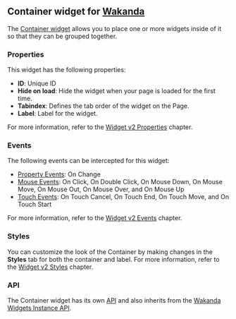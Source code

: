 ## Container widget for [Wakanda](http://www.wakanda.org)The [Container widget](http://doc.wakanda.org/WakandaStudio0/help/Title/en/page4625.html "Container widget") allows you to place one or more widgets inside of it so that they can be grouped together.  ### PropertiesThis widget has the following properties:* __ID__: Unique ID* __Hide on load__: Hide the widget when your page is loaded for the first time. * __Tabindex__: Defines the tab order of the widget on the Page. * __Label__: Label for the widget. For more information, refer to the [Widget v2 Properties](http://doc.wakanda.org/WakandaStudio0/help/Title/en/page4608.html "Widget v2 Properties") chapter.### EventsThe following events can be intercepted for this widget:* [Property Events](http://doc.wakanda.org/WakandaStudio/help/Title/en/page4609.html#1085182): On Change* [Mouse Events](http://doc.wakanda.org/WakandaStudio/help/Title/en/page4609.html#1085346): On Click, On Double Click, On Mouse Down, On Mouse Move, On Mouse Out, On Mouse Over, and On Mouse Up* [Touch Events](http://doc.wakanda.org/WakandaStudio/help/Title/en/page4609.html#1085362): On Touch Cancel, On Touch End, On Touch Move, and On Touch StartFor more information, refer to the [Widget v2 Events](http://doc.wakanda.org/WakandaStudio/help/Title/en/page4609.html "Widget v2 Events") chapter.### StylesYou can customize the look of the Container by making changes in the __Styles__ tab for both the container and label. For more information, refer to the [Widget v2 Styles](http://doc.wakanda.org/WakandaStudio0/help/Title/en/page4611.html "Widget v2 Styles") chapter.### APIThe Container widget has its own [API](http://doc.wakanda.org/WakandaStudio/help/Title/en/page4626.html "Container v2 API") and also inherits from the [Wakanda Widgets Instance API](http://doc.wakanda.org/WakandaStudio/help/Title/en/page4066.html "Wakanda Widgets Instance API").